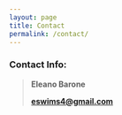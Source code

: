 ```yaml
---
layout: page
title: Contact
permalink: /contact/
---
```


### Contact Info:
> **Eleano Barone**
>
> **eswims4@gmail.com**